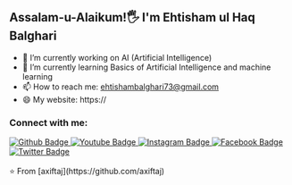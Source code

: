 ##  Assalam-u-Alaikum!🖐️ I'm Ehtisham ul Haq Balghari 

- 🔭 I’m currently working on  AI (Artificial Intelligence)  
- 🌱 I’m currently learning Basics of Artificial Intelligence and machine learning
- 📫 How to reach me: ehtishambalghari73@gmail.com
- 😄 My website: https://
  
### Connect with me:
<div id="badges">
  <a href="https://github.com/axiftaj">
    <img src="https://github.com/Ehtishambalghari/badge/Github-white?style=for-the-badge&logo=Github&logoColor=black" alt="Github Badge"/>
  </a>
  <a href="https://www.youtube.com/channel/UCzvRaprYPhvAplMK36Gu0kw">
    <img src="https://img.shields.io/badge/YouTube-red?style=for-the-badge&logo=youtube&logoColor=white" alt="Youtube Badge"/>
  </a>
   <a href="https://www.instagram.com/axif_taj">
    <img src="https://img.shields.io/badge/Instagram-purple?style=for-the-badge&logo=instagram&logoColor=white" alt="Instagram Badge"/>
  </a>
   <a href="https://fb.com/aaxiftaj">
    <img src="https://img.shields.io/badge/Facebook-blue?style=for-the-badge&logo=facebook&logoColor=white" alt="Facebook Badge"/>
  </a>
   <a href="https://twitter.com/axiftaj">
    <img src="https://img.shields.io/badge/Twitter-blue?style=for-the-badge&logo=twitter&logoColor=white" alt="Twitter Badge"/>
  </a>
</div>

<br>
⭐️ From [axiftaj](https://github.com/axiftaj)

